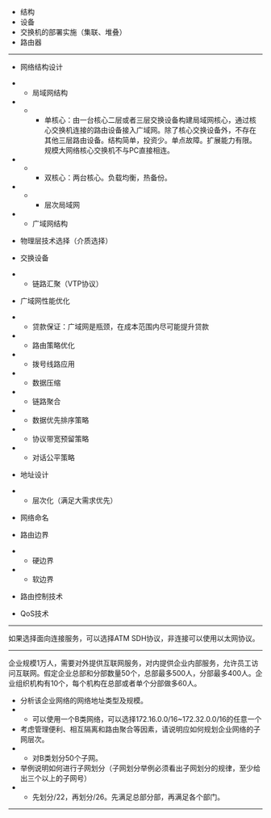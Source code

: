 - 结构
- 设备
- 交换机的部署实施（集联、堆叠）
- 路由器

---

- 网络结构设计
- - 局域网结构
- - - 单核心：由一台核心二层或者三层交换设备构建局域网核心，通过核心交换机连接的路由设备接入广域网。除了核心交换设备外，不存在其他三层路由设备。结构简单，投资少。单点故障。扩展能力有限。规模大网络核心交换机不与PC直接相连。
- - - 双核心：两台核心。负载均衡，热备份。
- - - 层次局域网
- - 广域网结构

- 物理层技术选择（介质选择）

- 交换设备
- - 链路汇聚（VTP协议）

- 广域网性能优化
- - 贷款保证：广域网是瓶颈，在成本范围内尽可能提升贷款
- - 路由策略优化
- - 拨号线路应用
- - 数据压缩
- - 链路聚合
- - 数据优先排序策略
- - 协议带宽预留策略
- - 对话公平策略

- 地址设计
- - 层次化（满足大需求优先）

- 网络命名

- 路由边界
- - 硬边界
- - 软边界

- 路由控制技术

- QoS技术

---

如果选择面向连接服务，可以选择ATM SDH协议，非连接可以使用以太网协议。

---

企业规模1万人，需要对外提供互联网服务，对内提供企业内部服务，允许员工访问互联网。假定企业总部和分部数量50个，总部最多500人，分部最多400人。企业组织机构有10个，每个机构在总部或者单个分部做多60人。
- 分析该企业网络的网络地址类型及规模。
- - 可以使用一个B类网络，可以选择172.16.0.0/16~172.32.0.0/16的任意一个
- 考虑管理便利、相互隔离和路由聚合等因素，请说明应如何规划企业网络的子网层次。
- - 对B类划分50个子网。
- 举例说明如何进行子网划分（子网划分举例必须看出子网划分的规律，至少给出三个以上的子网号）
- - 先划分/22，再划分/26。先满足总部分部，再满足各个部门。

---

